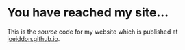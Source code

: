 # You have reached my site...

This is the *source* code for my website which is published at [joeiddon.github.io](http://joeiddon.github.io).
